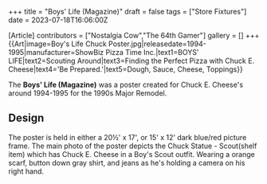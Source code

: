 +++
title = "Boys' Life (Magazine)"
draft = false
tags = ["Store Fixtures"]
date = 2023-07-18T16:06:00Z

[Article]
contributors = ["Nostalgia Cow","The 64th Gamer"]
gallery = []
+++
{{Art|image=Boy's Life Chuck Poster.jpg|releasedate=1994-1995|manufacturer=ShowBiz Pizza Time Inc.|text1=BOYS' LIFE|text2=Scouting Around|text3=Finding the Perfect Pizza with Chuck E. Cheese|text4='Be Prepared.'|text5=Dough, Sauce, Cheese, Toppings}}

The **Boys' Life (Magazine)** was a poster created for Chuck E. Cheese's around 1994-1995 for the 1990s Major Remodel.

## Design ##
The poster is held in either a 20½' x 17', or 15' x 12' dark blue/red picture frame. The main photo of the poster depicts the Chuck Statue - Scout(shelf item) which has Chuck E. Cheese in a Boy's Scout outfit. Wearing a orange scarf, button down gray shirt, and jeans as he's holding a camera on his right hand.


